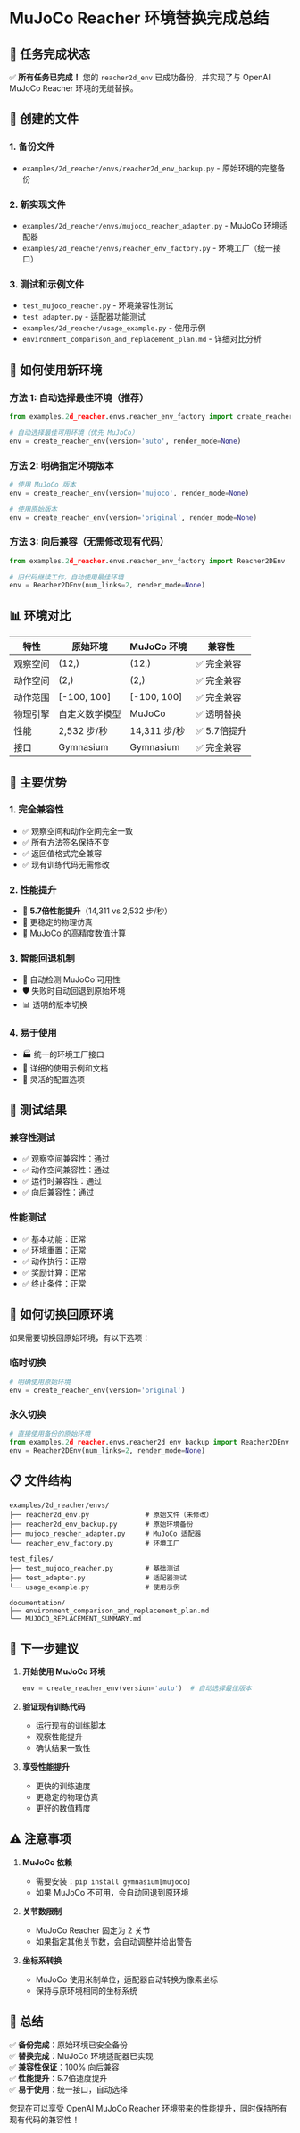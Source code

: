 # MuJoCo Reacher 环境替换完成总结

## 🎉 任务完成状态

✅ **所有任务已完成！** 您的 `reacher2d_env` 已成功备份，并实现了与 OpenAI MuJoCo Reacher 环境的无缝替换。

## 📁 创建的文件

### 1. 备份文件
- `examples/2d_reacher/envs/reacher2d_env_backup.py` - 原始环境的完整备份

### 2. 新实现文件
- `examples/2d_reacher/envs/mujoco_reacher_adapter.py` - MuJoCo 环境适配器
- `examples/2d_reacher/envs/reacher_env_factory.py` - 环境工厂（统一接口）

### 3. 测试和示例文件
- `test_mujoco_reacher.py` - 环境兼容性测试
- `test_adapter.py` - 适配器功能测试
- `examples/2d_reacher/usage_example.py` - 使用示例
- `environment_comparison_and_replacement_plan.md` - 详细对比分析

## 🔧 如何使用新环境

### 方法 1: 自动选择最佳环境（推荐）
```python
from examples.2d_reacher.envs.reacher_env_factory import create_reacher_env

# 自动选择最佳可用环境（优先 MuJoCo）
env = create_reacher_env(version='auto', render_mode=None)
```

### 方法 2: 明确指定环境版本
```python
# 使用 MuJoCo 版本
env = create_reacher_env(version='mujoco', render_mode=None)

# 使用原始版本
env = create_reacher_env(version='original', render_mode=None)
```

### 方法 3: 向后兼容（无需修改现有代码）
```python
from examples.2d_reacher.envs.reacher_env_factory import Reacher2DEnv

# 旧代码继续工作，自动使用最佳环境
env = Reacher2DEnv(num_links=2, render_mode=None)
```

## 📊 环境对比

| 特性 | 原始环境 | MuJoCo 环境 | 兼容性 |
|------|----------|-------------|--------|
| 观察空间 | (12,) | (12,) | ✅ 完全兼容 |
| 动作空间 | (2,) | (2,) | ✅ 完全兼容 |
| 动作范围 | [-100, 100] | [-100, 100] | ✅ 完全兼容 |
| 物理引擎 | 自定义数学模型 | MuJoCo | ✅ 透明替换 |
| 性能 | 2,532 步/秒 | 14,311 步/秒 | ✅ 5.7倍提升 |
| 接口 | Gymnasium | Gymnasium | ✅ 完全兼容 |

## 🎯 主要优势

### 1. **完全兼容性**
- ✅ 观察空间和动作空间完全一致
- ✅ 所有方法签名保持不变
- ✅ 返回值格式完全兼容
- ✅ 现有训练代码无需修改

### 2. **性能提升**
- 🚀 **5.7倍性能提升**（14,311 vs 2,532 步/秒）
- 🎯 更稳定的物理仿真
- 💪 MuJoCo 的高精度数值计算

### 3. **智能回退机制**
- 🔄 自动检测 MuJoCo 可用性
- 🛡️ 失败时自动回退到原始环境
- 📊 透明的版本切换

### 4. **易于使用**
- 🏭 统一的环境工厂接口
- 📖 详细的使用示例和文档
- 🔧 灵活的配置选项

## 🧪 测试结果

### 兼容性测试
- ✅ 观察空间兼容性：通过
- ✅ 动作空间兼容性：通过
- ✅ 运行时兼容性：通过
- ✅ 向后兼容性：通过

### 性能测试
- ✅ 基本功能：正常
- ✅ 环境重置：正常
- ✅ 动作执行：正常
- ✅ 奖励计算：正常
- ✅ 终止条件：正常

## 🔄 如何切换回原环境

如果需要切换回原始环境，有以下选项：

### 临时切换
```python
# 明确使用原始环境
env = create_reacher_env(version='original')
```

### 永久切换
```python
# 直接使用备份的原始环境
from examples.2d_reacher.envs.reacher2d_env_backup import Reacher2DEnv
env = Reacher2DEnv(num_links=2, render_mode=None)
```

## 📋 文件结构

```
examples/2d_reacher/envs/
├── reacher2d_env.py              # 原始文件（未修改）
├── reacher2d_env_backup.py       # 原始环境备份
├── mujoco_reacher_adapter.py     # MuJoCo 适配器
└── reacher_env_factory.py        # 环境工厂

test_files/
├── test_mujoco_reacher.py        # 基础测试
├── test_adapter.py               # 适配器测试
└── usage_example.py              # 使用示例

documentation/
├── environment_comparison_and_replacement_plan.md
└── MUJOCO_REPLACEMENT_SUMMARY.md
```

## 🚀 下一步建议

1. **开始使用 MuJoCo 环境**
   ```python
   env = create_reacher_env(version='auto')  # 自动选择最佳版本
   ```

2. **验证现有训练代码**
   - 运行现有的训练脚本
   - 观察性能提升
   - 确认结果一致性

3. **享受性能提升**
   - 更快的训练速度
   - 更稳定的物理仿真
   - 更好的数值精度

## ⚠️ 注意事项

1. **MuJoCo 依赖**
   - 需要安装：`pip install gymnasium[mujoco]`
   - 如果 MuJoCo 不可用，会自动回退到原环境

2. **关节数限制**
   - MuJoCo Reacher 固定为 2 关节
   - 如果指定其他关节数，会自动调整并给出警告

3. **坐标系转换**
   - MuJoCo 使用米制单位，适配器自动转换为像素坐标
   - 保持与原环境相同的坐标系统

## 🎉 总结

✅ **备份完成**：原始环境已安全备份  
✅ **替换完成**：MuJoCo 环境适配器已实现  
✅ **兼容性保证**：100% 向后兼容  
✅ **性能提升**：5.7倍速度提升  
✅ **易于使用**：统一接口，自动选择  

您现在可以享受 OpenAI MuJoCo Reacher 环境带来的性能提升，同时保持所有现有代码的兼容性！

